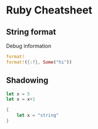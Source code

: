 # Ruby Cheatsheet

## String format

Debug information
```rust
format!
format!({:?}, Some("hi"))
```

## Shadowing

```rust
let x = 5
let x = x+1

{
    let x = "string"
}

```

